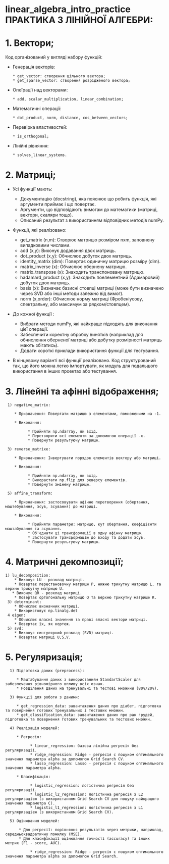 # linear_algebra_intro_practice      ПРАКТИКА З ЛІНІЙНОЇ АЛГЕБРИ:

# 1. Вектори;
  
   Код організований у вигляді набору функцій:
   
* Генерація векторів:
  
      * get_vector: створення щільного вектора;
      * get_sparse_vector: створення розрідженого вектора;
  
 * Опеїрації над векторами:
  
       * add, scalar_multiplication, linear_combination;
   
 * Математичні операції:
   
       * dot_product, norm, distance, cos_between_vectors;
   
 * Перевірка властивостей:
   
       * is_orthogonal;
   
 * Лінійні рівняння:
   
       * solves_linear_systems.

  
#  2. Матриці;

 
   * Усі функції мають:
     
       * Документацію (docstring), яка пояснює що робить функція, які аргументи приймає і що повертає.
       * Аргументи, що відповідають вимогам до математики (матриці, вектори, скаляри тощо).
       * Описаний результат з використанням відповідних методів numPy.
 
   * Функції, які реалізовано:
     
       * get_matrix (n,m): Створює матрицю розміром nxm, заповнену випадковими числами.
       * add (x,y): Виконує додавання двох матриць.
       * dot_product (x,y): Обчислює добуток двох матриць.
       * identity_matrix (dim): Повертає одиничну матрицю розміру (dim).
       * matrix_inverse (x): Обчислює обернену матрицю.
       * matrix_transpose (x): Знаходить транспоновану матрицю.
       * hadamard_product (x,y): Знаходить поелементний (Адамаровий) добуток двох матриць.
       * basis (x): Визначає базисні стовпці матриці (може бути визначено через SVD або інші методи залежно від вимог).
       * norm (x,order): Обчислює норму матриці (Фробеніусову, спектральну, або максимум за рядком/стовпцем).
         
  * До кожної функції :
    
       * Вибрати методи numPy, які найкраще підходять для виконання цієї операції.
       * Забеспечити коректну обробку винятків (наприклад для обчислення оберненої матриці або добутку розмірності матриць мають збігатись).
       * Додати короткі приклади використання функції для тестування.
       
  * В кінцевому варіанті всі функції реалізовано. Код структурований так, що його можна легко імпортувати, як модуль для подальшого використання в інших проектах або тестування.
       
 
#   3. Лінейні та афінні відображення;
 
     1) negative_matrix:
        
        * Призначення: Повертати матрицю з елементами, помноженими на -1.
          
        * Виконання:
          
              * Прийняти np.ndarray, як вхід.
              * Перетворити всі елементи за допомогою операції -x.
              * Повернути результуючу матрицю.
          
     3) reverse_matrixe:
        
        * Призначення: Інвертувати порядок елементів вектору або матриці.
          
        * Виконання:
          
              * Прийняти np.ndarray, як вхід.
              * Викорастати np.flip для реверсу елементів.
              * Повернути змінену матрицю.
          
     5) affine_transform:
        
        * Призначення: застосовувати афінне перетворення (обертання, маштебування, зсув, зсування) до матриці.
          
        * Виконання:
          
              * Прийняти параметри: матрицю, кут обертання, коефіцієнти маштабування та зсування.
              * Об'єднати ці трансформації в одну афінну матрицю.
              * Застосувати трансформацію до входу та додати зсув.
              * Повернути результуючу матрицю.
          
# 4. Матричні декомпозиції;
   
    1) lu_decomposition:
        * Виконує LU - розклад матриці.
        * Повертає перестановочну матрицю P, нижню трикутну матрицю L, та верхню трикутну матрицю U.
       * Виконує QR - розклад матриці.
        * Повертає ортогональну матрицю Q та верхню трикутну матрицю R.
     3) determinant:
        * Обчислює визначник матриці.
        * Використовує np.linalg.det
     4 eigen:
        * Обчислює власні значення та праві власні вектори матриці.
        * Повертає їх, як кортеж.
     5) svd:
        * Виконує сингулярний розклад (SVD) матриці.
        * Повертає матриці U,S,V.
   
#  5. Регуляризація;
 
      1) Підготовка даних (preprocess):
         
         * Маштабування даних з використанням StandartScaler для забезпечення рівномірного впливу всіх ознак.
         * Розділення даних на тренувальні та тестові множини (80%/20%).
           
      3) Функції для роботи з даними:
         
         * get_regression_data: завантаження даних про діабет, підготовка та повернення готових тренувальних і тестових множин.
         * get_classification_data: завантаження даних про рак грудей, підготовка та повернення готових тренувальних та тестових множин.
           
      4) Реалізація моделей:
         
         * Регресія:
           
               * linear_regression: базова лінійна регресія без регуляризації.
               * ridge_regression: Ridge - регресія с пошуком оптимального значення параметра alpha за допомогою Grid Search CV.
               * lasso_regression: Lasso - регресія с пошуком оптимального значення параметра alpha.

         * Класифікація:
           
               * logistic_regression: логістична регресія без регуляризації.
               * logistic_l2_regression: логістична регресія з L2 регуляризацією (з використанням Grid Search CV для пошуку найкращого значення параметра C).
               * logistic_l1_regression: логістична регресія з L1 регуляризацією (з використанням Grid Search CV).
           
      5) Оцінювання моделей:
         
          * Для регресії: порівняння результатів через метрики, наприклад, середньоквадратичну помилку (MSE).
          * Для класифікації оцінювання точності (accuracy) та інших метрик (F1 - score, AUC).
            
               * ridge_regression: Ridge - регресія с пошуком оптимального значення параметра alpha за допомогою Grid Search.
 
